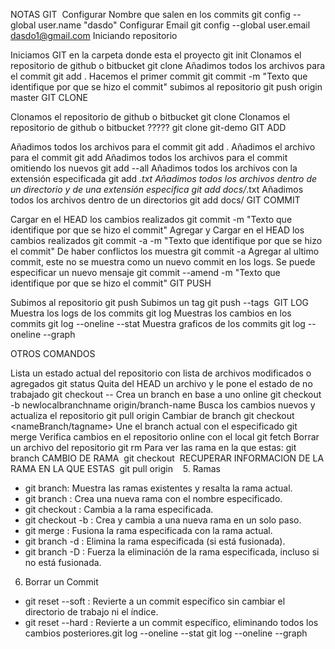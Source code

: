 NOTAS GIT 
Configurar Nombre que salen en los commits
	git config --global user.name "dasdo"
Configurar Email
	git config --global user.email dasdo1@gmail.com
Iniciando repositorio

Iniciamos GIT en la carpeta donde esta el proyecto
	git init
Clonamos el repositorio de github o bitbucket
	git clone <url>
Añadimos todos los archivos para el commit
	git add .
Hacemos el primer commit
	git commit -m "Texto que identifique por que se hizo el commit"
subimos al repositorio
	git push origin master
GIT CLONE

Clonamos el repositorio de github o bitbucket
	git clone <url>
Clonamos el repositorio de github o bitbucket ?????
	git clone <url> git-demo
GIT ADD

Añadimos todos los archivos para el commit
	git add .
Añadimos el archivo para el commit
	git add <archivo>
Añadimos todos los archivos para el commit omitiendo los nuevos
	git add --all 
Añadimos todos los archivos con la extensión especificada
	git add *.txt
Añadimos todos los archivos dentro de un directorio y de una extensión especifica
	git add docs/*.txt
Añadimos todos los archivos dentro de un directorios
	git add docs/
GIT COMMIT

Cargar en el HEAD los cambios realizados
	git commit -m "Texto que identifique por que se hizo el commit"
Agregar y Cargar en el HEAD los cambios realizados
	git commit -a -m "Texto que identifique por que se hizo el commit"
De haber conflictos los muestra
	git commit -a 
Agregar al ultimo commit, este no se muestra como un nuevo commit en los logs. Se puede especificar un nuevo mensaje
	git commit --amend -m "Texto que identifique por que se hizo el commit"
GIT PUSH

Subimos al repositorio
	git push <origien> <branch>
Subimos un tag
	git push --tags 
GIT LOG
Muestra los logs de los commits
	git log
Muestras los cambios en los commits
	git log --oneline --stat
Muestra graficos de los commits
	git log --oneline --graph


OTROS COMANDOS

Lista un estado actual del repositorio con lista de archivos modificados o agregados
	git status
Quita del HEAD un archivo y le pone el estado de no trabajado
	git checkout -- <file>
Crea un branch en base a uno online
	git checkout -b newlocalbranchname origin/branch-name
Busca los cambios nuevos y actualiza el repositorio
	git pull origin <nameBranch>
Cambiar de branch
	git checkout <nameBranch/tagname>
Une el branch actual con el especificado
	git merge <nameBranch>
Verifica cambios en el repositorio online con el local
	git fetch
Borrar un archivo del repositorio
	git rm <archivo> 
Para ver las rama en la que estas:
git branch CAMBIO DE RAMA  git checkout <rama> RECUPERAR INFORMACION DE LA RAMA EN LA QUE ESTAS  git pull origin <rama>   5. Ramas
* git branch: Muestra las ramas existentes y resalta la rama actual.
* git branch <nombre>: Crea una nueva rama con el nombre especificado.
* git checkout <nombre>: Cambia a la rama especificada.
* git checkout -b <nombre>: Crea y cambia a una nueva rama en un solo paso.
* git merge <rama>: Fusiona la rama especificada con la rama actual.
* git branch -d <nombre>: Elimina la rama especificada (si está fusionada).
* git branch -D <nombre>: Fuerza la eliminación de la rama especificada, incluso si no está fusionada.
6. Borrar un Commit
* git reset --soft <commit>: Revierte a un commit específico sin cambiar el directorio de trabajo ni el índice.
* git reset --hard <commit>: Revierte a un commit específico, eliminando todos los cambios posteriores.git log --oneline --stat
git log --oneline --graph